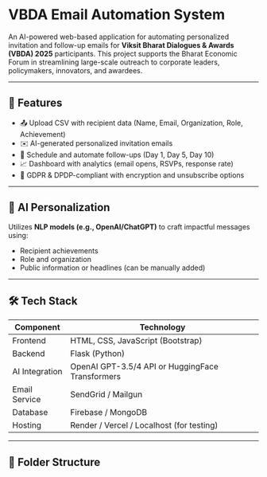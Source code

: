 # VBDA Email Automation System

An AI-powered web-based application for automating personalized invitation and follow-up emails for **Viksit Bharat Dialogues & Awards (VBDA) 2025** participants. This project supports the Bharat Economic Forum in streamlining large-scale outreach to corporate leaders, policymakers, innovators, and awardees.

---

## 🚀 Features

- 📤 Upload CSV with recipient data (Name, Email, Organization, Role, Achievement)
- ✉️ AI-generated personalized invitation emails
- 📅 Schedule and automate follow-ups (Day 1, Day 5, Day 10)
- 📈 Dashboard with analytics (email opens, RSVPs, response rate)
- 🔐 GDPR & DPDP-compliant with encryption and unsubscribe options

---

## 🧠 AI Personalization

Utilizes **NLP models (e.g., OpenAI/ChatGPT)** to craft impactful messages using:
- Recipient achievements
- Role and organization
- Public information or headlines (can be manually added)

---

## 🛠️ Tech Stack

| Component         | Technology               |
|------------------|--------------------------|
| Frontend         | HTML, CSS, JavaScript (Bootstrap) |
| Backend          | Flask (Python)           |
| AI Integration   | OpenAI GPT-3.5/4 API or HuggingFace Transformers |
| Email Service    | SendGrid / Mailgun       |
| Database         | Firebase / MongoDB       |
| Hosting          | Render / Vercel / Localhost (for testing) |

---

## 📂 Folder Structure

